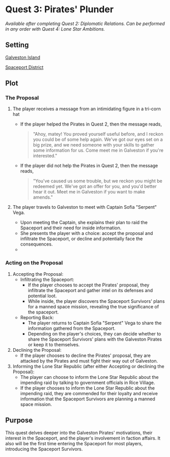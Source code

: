# Quest 3: Pirates' Plunder
*Available after completing Quest 2: Diplomatic Relations. Can be performed in any order with Quest 4: Lone Star Ambitions.*

## Setting

[Galveston Island](../../Background/geography/neighborhoods.md#galveston-docks-formerly-galveston)

[Spaceport District](../../Background/geography/neighborhoods.md#spaceport-district-johnson-space-center)

## Plot

### The Proposal
1. The player receives a message from an intimidating figure in a tri-corn hat
    - If the player helped the Pirates in Quest 2, then the message reads, 
   
        > "Ahoy, matey! You proved yourself useful before, and I reckon you could be of some help again. We've got our eyes set on a big prize, and we need someone with your skills to gather some information for us. Come meet me in Galveston if you're interested."

    - If the player did not help the Pirates in Quest 2, then the message reads, 

        > "You've caused us some trouble, but we reckon you might be redeemed yet. We've got an offer for you, and you'd better hear it out. Meet me in Galveston if you want to make amends."

2. The player travels to Galveston to meet with Captain Sofia "Serpent" Vega.
    - Upon meeting the Captain, she explains their plan to raid the Spaceport and their need for inside information.
    - She presents the player with a choice: accept the proposal and infiltrate the Spaceport, or decline and potentially face the consequences. 
    - 
### Acting on the Proposal

1. Accepting the Proposal:
    - Infiltrating the Spaceport:
       - If the player chooses to accept the Pirates' proposal, they infiltrate the Spaceport and gather intel on its defenses and potential loot.
       - While inside, the player discovers the Spaceport Survivors' plans for a manned space mission, revealing the true significance of the spaceport.
    - Reporting Back:
       - The player returns to Captain Sofia "Serpent" Vega to share the information gathered from the Spaceport.
       - Depending on the player's choices, they can decide whether to share the Spaceport Survivors' plans with the Galveston Pirates or keep it to themselves.
2. Declining the Proposal:
    - If the player chooses to decline the Pirates' proposal, they are attacked by the Pirates and must fight their way out of Galveston.
3. Informing the Lone Star Republic (after either Accepting or declining the Proposal):
   - The player can choose to inform the Lone Star Republic about the impending raid by talking to government officials in Rice Village.
   - If the player chooses to inform the Lone Star Republic about the impending raid, they are commended for their loyalty and receive information that the Spaceport Survivors are planning a manned space mission.
    

## Purpose 
This quest delves deeper into the Galveston Pirates' motivations, their interest in the Spaceport, and the player's involvement in faction affairs. It also will be the first time entering the Spaceport for most players, introducing the Spaceport Survivors.